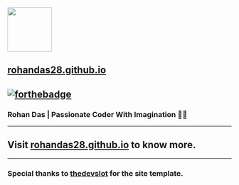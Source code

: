 
<img src="https://rohandas28.github.io/assets/images/logo.png" data-canonical-src="https://rohandas28.github.io/assets/images/logo.png" width="100" height="100"/>

## [rohandas28.github.io](https://rohandas28.github.io)
[![forthebadge](https://forthebadge.com/images/badges/built-with-love.svg)](https://forthebadge.com)
---
### Rohan Das | Passionate Coder With Imagination 🐱‍💻
---
## Visit <a href="https://rohandas28.github.io" target="_blank">rohandas28.github.io</a> to know more.
---
### Special thanks to [thedevslot](https://github.com/thedevslot) for the site template. 
